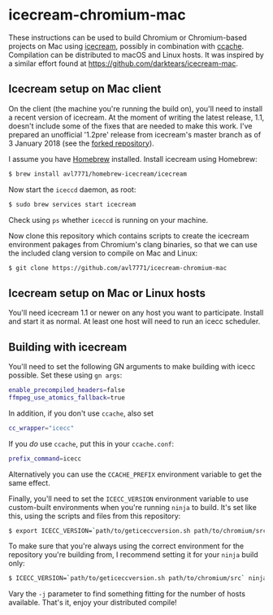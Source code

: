 # icecream-chromium-mac

These instructions can be used to build Chromium or Chromium-based projects on
Mac using [icecream](https://github.com/icecc/icecream), possibly in combination
with [ccache](https://ccache.samba.org/). Compilation can be distributed to
macOS and Linux hosts. It was inspired by a similar effort found at
https://github.com/darktears/icecream-mac.

## Icecream setup on Mac client

On the client (the machine you're running the build on), you'll need to install
a recent version of icecream. At the moment of writing the latest release, 1.1,
doesn't include some of the fixes that are needed to make this work. I've
prepared an unofficial '1.2pre' release from icecream's master branch as of 3
January 2018 (see the [forked
repository](https://github.com/avl7771/icecream/releases)).

I assume you have [Homebrew](https://brew.sh) installed. Install icecream using
Homebrew:

```bash
$ brew install avl7771/homebrew-icecream/icecream
```

Now start the `iceccd` daemon, as root:

```bash
$ sudo brew services start icecream
```

Check using `ps` whether `iceccd` is running on your machine.

Now clone this repository which contains scripts to create the icecream
environment pakages from Chromium's clang binaries, so that we can use the
included clang version to compile on Mac and Linux:

```bash
$ git clone https://github.com/avl7771/icecream-chromium-mac
```

## Icecream setup on Mac or Linux hosts

You'll need icecream 1.1 or newer on any host you want to participate. Install
and start it as normal. At least one host will need to run an icecc scheduler.

## Building with icecream

You'll need to set the following GN arguments to make building with icecc
possible. Set these using `gn args`:

```bash
enable_precompiled_headers=false
ffmpeg_use_atomics_fallback=true
```

In addition, if you don't use `ccache`, also set

```bash
cc_wrapper="icecc"
```

If you *do* use `ccache`, put this in your `ccache.conf`:

```bash
prefix_command=icecc
```

Alternatively you can use the `CCACHE_PREFIX` environment variable to get the
same effect.

Finally, you'll need to set the `ICECC_VERSION` environment variable to use
custom-built environments when you're running `ninja` to build. It's set like
this, using the scripts and files from this repository:

```bash
$ export ICECC_VERSION=`path/to/geticeccversion.sh path/to/chromium/src`
```

To make sure that you're always using the correct environment for the repository
you're building from, I recommend setting it for your `ninja` build only:

```bash
$ ICECC_VERSION=`path/to/geticeccversion.sh path/to/chromium/src` ninja -j30 -C out/Debug chrome
```

Vary the `-j` parameter to find something fitting for the number of hosts available. That's it, enjoy your distributed compile!
